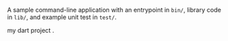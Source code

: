A sample command-line application with an entrypoint in `bin/`, library code
in `lib/`, and example unit test in `test/`.

my dart project
.
